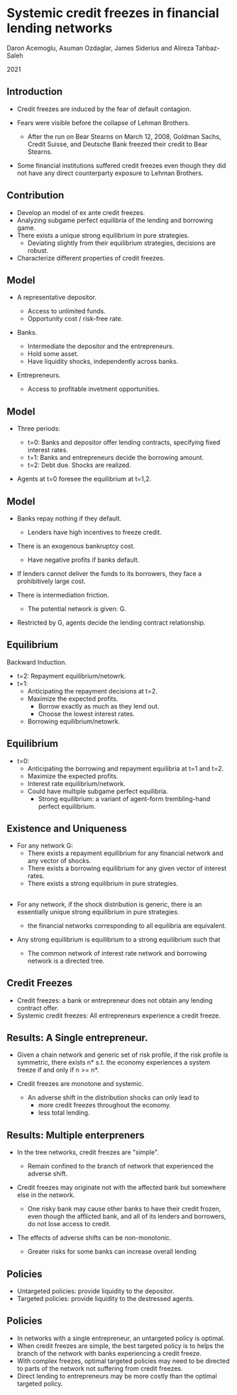 <!--
theme: gaia
class:
 - invert
headingDivider: 2 
paginate: true
-->

<!--
_class:
 - lead
 - invert
-->

# Systemic credit freezes in financial lending networks

Daron Acemoglu, Asuman Ozdaglar, James Siderius and Alireza Tahbaz-Saleh

2021 

## Introduction
- Credit freezes are induced by the fear of default contagion.
 
- Fears were visible before the collapse of Lehman Brothers.
  - After the run on Bear Stearns on March 12, 2008, Goldman Sachs, Credit Suisse, and Deutsche Bank freezed their credit to Bear Stearns.

- Some financial institutions suffered credit freezes even though they did not have any direct counterparty exposure to Lehman Brothers.
  
## Contribution
- Develop an model of ex ante credit freezes.
- Analyzing subgame perfect equilibria of the lending and borrowing game.
- There exists a unique strong equilibrium in pure strategies.
  - Deviating slightly from their equilibrium strategies, decisions are robust.
- Characterize different properties of credit freezes. 

## Model

- A representative depositor.
  - Access to unlimited funds.
  - Opportunity cost / risk-free rate.
 
- Banks.
  - Intermediate the depositor and the entrepreneurs.
  - Hold some asset. 
  - Have liquidity shocks, independently across banks.

- Entrepreneurs.
  - Access to profitable invetment opportunities.


## Model
- Three periods:
  - t=0: Banks and depositor offer lending contracts, specifying fixed interest rates.
  - t=1: Banks and entrepreneurs decide the borrowing amount.
  - t=2: Debt due. Shocks are realized. 

- Agents at t=0 foresee the equilibrium at t=1,2.

## Model
- Banks repay nothing if they default.
  - Lenders have high incentives to freeze credit.

- There is an exogenous bankruptcy cost.
  - Have negative profits if banks default.
  
- If lenders cannot deliver the funds to its borrowers, they face a prohibitively large cost.
  

- There is intermediation friction.
  - The potential network is given: G.
- Restricted by G, agents decide the lending contract relationship.


## Equilibrium
Backward Induction.
- t=2: Repayment equilibrium/netowrk.
- t=1: 
  - Anticipating the repayment decisions at t=2.
  - Maximize the expected profits. 
    - Borrow exactly as much as they lend out.
    - Choose the lowest interest rates.
  - Borrowing equilibrium/netowrk.

## Equilibrium
- t=0:
  - Anticipating the borrowing and repayment equilibria at t=1 and t=2.
  - Maximize the expected profits.
  - Interest rate equilibrium/network.
  - Could have multiple subgame perfect equilibria.
    - Strong equilibrium: a variant of agent-form trembling-hand perfect equilibrium.




## Existence and Uniqueness
- For any network G:
  - There exists a repayment equilibrium for any financial network and any vector of shocks.
  - There exists a borrowing equilibrium for any given vector of interest rates.
  - There exists a strong equilibrium in pure strategies. 


## 
- For any network, if the shock distribution is generic, there is an essentially unique strong equilibrium in pure strategies.
  - the financial networks corresponding to all equilibria are equivalent.

- Any strong equilibrium is equilibrium to a strong equilibrium such that 
  - The common network of interest rate network and borrowing network is a directed tree.

## Credit Freezes
- Credit freezes: a bank or entrepreneur does not obtain any lending contract offer.
- Systemic credit freezes: All entrepreneurs experience a credit freeze.

<!-- ![](img/use-template.png) -->


## Results: A Single entrepreneur.
- Given a chain network and generic set of risk profile, if the risk profile is symmetric, there exists n* s.t. the economy experiences a system freeze if and only if n >= n*.


- Credit freezes are monotone and systemic.
  - An adverse shift in the distribution shocks can only lead to 
    - more credit freezes throughout the economy. 
    - less total lending.

## Results: Multiple enterpreners
- In the tree networks, credit freezes are "simple".
  -  Remain confined to the branch of network that experienced the adverse shift.

- Credit freezes may originate not with the affected bank but somewhere else in the network.
  - One risky bank may cause other banks to have their credit frozen, even though the afflicted bank, and all of its lenders and borrowers, do not lose access to credit.

- The effects of adverse shifts can be non-monotonic.
  - Greater risks for some banks can increase overall lending

## Policies
- Untargeted policies: provide liquidity to the depositor.
- Targeted policies: provide liquidity to the destressed agents.

## Policies
- In networks with a single entrepreneur, an untargeted policy is optimal.
- When credit freezes are simple, the best targeted policy is to helps the branch of the network with banks experiencing a credit freeze.
- With complex freezes, optimal targeted policies may need to be directed to parts of the network not suffering from credit freezes.
- Direct lending to entrepreneurs may be more costly than the optimal targeted policy.
